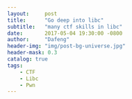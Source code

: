 ```yaml
---
layout:     post
title:      "Go deep into libc"
subtitle:   "many ctf skills in libc"
date:       2017-05-04 19:30:00 -0800
author:     "Dafeng"
header-img: "img/post-bg-universe.jpg"
header-mask: 0.3
catalog: true
tags:
    - CTF
    - Libc
    - Pwn
---
```

